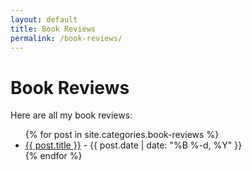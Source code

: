 ```yaml
---
layout: default
title: Book Reviews
permalink: /book-reviews/
---
```


# Book Reviews

Here are all my book reviews:

<ul>
  {% for post in site.categories.book-reviews %}
    <li>
      <a href="{{ post.url }}">{{ post.title }}</a> - {{ post.date | date: "%B %-d, %Y" }}
    </li>
  {% endfor %}
</ul>